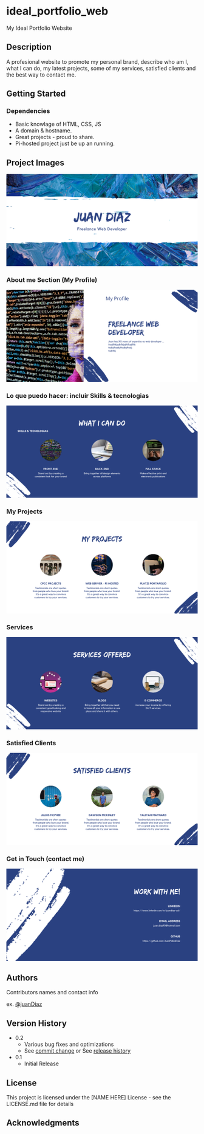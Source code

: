 # ideal_portfolio_web

My Ideal Portfolio Website

## Description

A profesional website to promote my personal brand, describe who am I, what I can do, my latest projects, some of my services, satisfied clients and the best way to contact me.

## Getting Started

### Dependencies

- Basic knowlage of HTML, CSS, JS
- A domain & hostname.
- Great projects - proud to share.
- Pi-hosted project just be up an running.

## Project Images

![](./img/1.png)

### About me Section (My Profile)

![](./img/2.png)

### Lo que puedo hacer: incluir Skills & tecnologias

![](./img/3.png)

### My Projects

![](./img/4.png)

### Services

![](./img/5.png)

### Satisfied Clients

![](./img/6.png)

### Get in Touch (contact me)

![](./img/7.png)

## Authors

Contributors names and contact info

ex. [@juanDiaz](https://twitter.com/)

## Version History

- 0.2
  - Various bug fixes and optimizations
  - See [commit change]() or See [release history]()
- 0.1
  - Initial Release

## License

This project is licensed under the [NAME HERE] License - see the LICENSE.md file for details

## Acknowledgments
